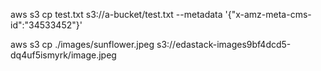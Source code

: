 

aws s3 cp test.txt s3://a-bucket/test.txt --metadata '{"x-amz-meta-cms-id":"34533452"}'


aws s3 cp ./images/sunflower.jpeg  s3://edastack-images9bf4dcd5-dq4uf5ismyrk/image.jpeg